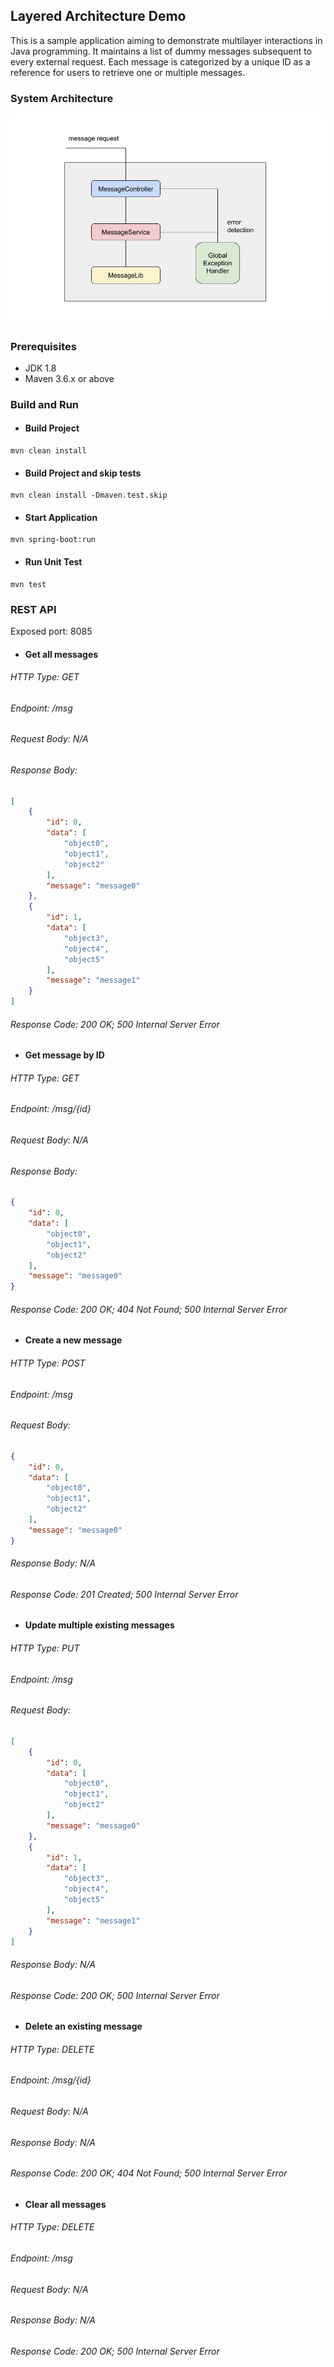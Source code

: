
## Layered Architecture Demo

This is a sample application aiming to demonstrate multilayer interactions in Java programming. It maintains a list of dummy messages subsequent to every external request. Each message is categorized by a unique ID as a reference for users to retrieve one or multiple messages.

### System Architecture
![system_diagram.jpg](system_diagram.jpg)

### Prerequisites
- JDK 1.8
- Maven 3.6.x or above

### Build and Run

- #### Build Project
```
mvn clean install
```

- #### Build Project and skip tests
```
mvn clean install -Dmaven.test.skip
```

- #### Start Application
```
mvn spring-boot:run
```

- #### Run Unit Test
```
mvn test
```

### REST API
Exposed port: 8085

- #### Get all messages
###### HTTP Type: GET
###### Endpoint: /msg
###### Request Body: N/A
###### Response Body:
```json
[
    {
        "id": 0,
        "data": [
            "object0",
            "object1",
            "object2"
        ],
        "message": "message0"
    },
    {
        "id": 1,
        "data": [
            "object3",
            "object4",
            "object5"
        ],
        "message": "message1"
    }
]
```
###### Response Code: 200 OK; 500 Internal Server Error

- #### Get message by ID
###### HTTP Type: GET
###### Endpoint: /msg/{id}
###### Request Body: N/A
###### Response Body:
```json
{
    "id": 0,
    "data": [
        "object0",
        "object1",
        "object2"
    ],
    "message": "message0"
}
```
###### Response Code: 200 OK; 404 Not Found; 500 Internal Server Error

- #### Create a new message
###### HTTP Type: POST
###### Endpoint: /msg
###### Request Body:
```json
{
    "id": 0,
    "data": [
        "object0",
        "object1",
        "object2"
    ],
    "message": "message0"
}
```
###### Response Body: N/A
###### Response Code: 201 Created; 500 Internal Server Error

- #### Update multiple existing messages
###### HTTP Type: PUT
###### Endpoint: /msg
###### Request Body:
```json
[
    {
        "id": 0,
        "data": [
            "object0",
            "object1",
            "object2"
        ],
        "message": "message0"
    },
    {
        "id": 1,
        "data": [
            "object3",
            "object4",
            "object5"
        ],
        "message": "message1"
    }
]
```
###### Response Body: N/A
###### Response Code: 200 OK; 500 Internal Server Error

- #### Delete an existing message
###### HTTP Type: DELETE
###### Endpoint: /msg/{id}
###### Request Body: N/A
###### Response Body: N/A
###### Response Code: 200 OK; 404 Not Found; 500 Internal Server Error

- #### Clear all messages
###### HTTP Type: DELETE
###### Endpoint: /msg
###### Request Body: N/A
###### Response Body: N/A
###### Response Code: 200 OK; 500 Internal Server Error



